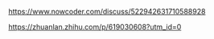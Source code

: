 https://www.nowcoder.com/discuss/522942631710588928

https://zhuanlan.zhihu.com/p/619030608?utm_id=0
